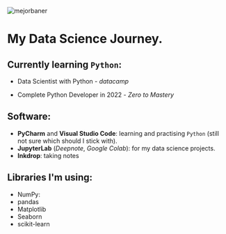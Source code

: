 ![mejorbaner](https://user-images.githubusercontent.com/106767807/171733402-2f997c5d-6137-41d4-9809-b92d11cbfc06.PNG)

# My Data Science Journey.

## Currently learning `Python`:

* Data Scientist with Python - _datacamp_ 

* Complete Python Developer in 2022 - _Zero to Mastery_ 

## Software:
* **PyCharm** and **Visual Studio Code**: learning and practising `Python` (still not sure which should I stick with).
* **JupyterLab** (_Deepnote_, _Google Colab_): for my data science projects.
* **Inkdrop**: taking notes

## Libraries I'm using:

* NumPy:
* pandas
* Matplotlib
* Seaborn
* scikit-learn



